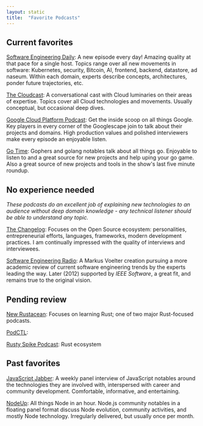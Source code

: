 ```yaml
---
layout: static
title:  "Favorite Podcasts"
---
```


## Current favorites

[Software Engineering Daily](https://softwareengineeringdaily.com/): A new episode every day! Amazing quality at that pace for a single host. Topics range over all new movements in software: Kubernetes, security, Bitcoin, AI, frontend, backend, datastore, ad naseum. Within each domain, experts describe concepts, architectures, ponder future trajectories, etc.

[The Cloudcast](http://www.thecloudcast.net/): A conversational cast with Cloud luminaries on their areas of expertise. Topics cover all Cloud technologies and movements. Usually conceptual, but occasional deep dives. 

[Google Cloud Platform Podcast](https://www.gcppodcast.com/): Get the inside scoop on all things Google. Key players in every corner of the Googlescape join to talk about their projects and domains. High production values and polished interviewers make every episode an enjoyable listen.

[Go Time](https://changelog.com/gotime): Gophers and golang notables talk about all things go. Enjoyable to listen to and a great source for new projects and help uping your go game. Also a great source of new projects and tools in the show's last five minute roundup.


## No experience needed

_These podcasts do an excellent job of explaining new technologies to an audience without deep domain knowledge - any technical listener should be able to understand any topic._

[The Changelog](https://changelog.com): Focuses on the Open Source ecosystem: personalities, entrepreneurial efforts, languages, frameworks, modern development practices. I am continually impressed with the quality of interviews and interviewees. 

[Software Engineering Radio](http://www.se-radio.net): A Markus Voelter creation pursuing a more academic review of current software engineering trends by the experts leading the way. Later (2012) supported by _IEEE Software_, a great fit, and remains true to the original vision. 


## Pending review

[New Rustacean](https://newrustacean.com/): Focuses on learning Rust; one of two major Rust-focused podcasts.

[PodCTL](https://blog.openshift.com/tag/podctl/):

[Rusty Spike Podcast](https://rusty-spike.blubrry.net/): Rust ecosystem

## Past favorites

[JavaScript Jabber](https://devchat.tv/js-jabber): A weekly panel interview of JavaScript notables around the technologies they are involved with, interspersed with career and community development. Comfortable, informative, and entertaining.

[NodeUp](http://nodeup.com/): All things Node in an hour. Node.js community notables in a floating panel format discuss Node evolution, community activities, and mostly Node technology. Irregularly delivered, but usually once per month.

